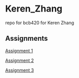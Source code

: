 # Keren_Zhang
repo for bcb420 for Keren Zhang

## Assignments
[Assignment 1](https://github.com/bcb420-2025/Keren_Zhang/wiki/Assignment-1)


[Assignment 2](https://github.com/bcb420-2025/Keren_Zhang/wiki/Assignment-2)


[Assignment 3](https://github.com/bcb420-2025/Keren_Zhang/wiki/Assignment-3)
